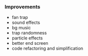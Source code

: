 ### Improvements
- fan trap
- sound effects
- bg music
- trap randomness
- particle effects
- better end screen
- code refactoring and simplification